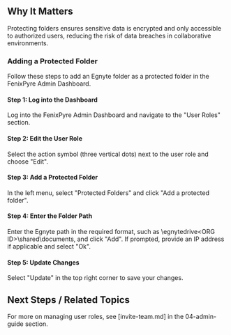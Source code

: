 
## Why It Matters
Protecting folders ensures sensitive data is encrypted and only accessible to authorized users, reducing the risk of data breaches in collaborative environments.

### Adding a Protected Folder

Follow these steps to add an Egnyte folder as a protected folder in the FenixPyre Admin Dashboard.

#### Step 1: Log into the Dashboard
Log into the FenixPyre Admin Dashboard and navigate to the "User Roles" section.

<!-- IMG: ./media/04-admin-guide/user-roles-screenshot.png | Alt: FenixPyre Admin Dashboard showing User Roles section -->

#### Step 2: Edit the User Role
Select the action symbol (three vertical dots) next to the user role and choose "Edit".

<!-- IMG: ./media/04-admin-guide/edit-user-role-screenshot.png | Alt: Editing user role in FenixPyre Dashboard -->

#### Step 3: Add a Protected Folder
In the left menu, select "Protected Folders" and click "Add a protected folder".

<!-- IMG: ./media/04-admin-guide/add-protected-folder-screenshot.png | Alt: Adding a protected folder interface -->

#### Step 4: Enter the Folder Path
Enter the Egnyte path in the required format, such as \\egnytedrive\<ORG ID>\shared\documents, and click "Add". If prompted, provide an IP address if applicable and select "Ok".

<!-- IMG: ./media/04-admin-guide/enter-path-screenshot.png | Alt: Entering Egnyte path for protected folder -->

#### Step 5: Update Changes
Select "Update" in the top right corner to save your changes.

## Next Steps / Related Topics
For more on managing user roles, see [invite-team.md] in the 04-admin-guide section.
